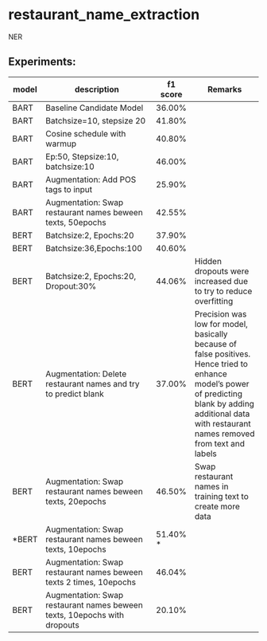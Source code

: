 # restaurant_name_extraction
NER

## Experiments:
| model | description                                                              | f1 score | Remarks                                                                                                                                                                                                  |
|-------|--------------------------------------------------------------------------|----------|----------------------------------------------------------------------------------------------------------------------------------------------------------------------------------------------------------|
| BART  | Baseline Candidate Model                                                 | 36.00%   |                                                                                                                                                                                                          |
| BART  | Batchsize=10, stepsize 20                                                | 41.80%   |                                                                                                                                                                                                          |
| BART  | Cosine schedule with warmup                                              | 40.80%   |                                                                                                                                                                                                          |
| BART  | Ep:50, Stepsize:10, batchsize:10                                         | 46.00%   |                                                                                                                                                                                                          |
| BART  | Augmentation: Add POS tags to input                                      | 25.90%   |                                                                                                                                                                                                          |
| BART  | Augmentation: Swap restaurant names beween texts, 50epochs               | 42.55%   |                                                                                                                                                                                                          |
| BERT  | Batchsize:2, Epochs:20                                                   | 37.90%   |                                                                                                                                                                                                          |
| BERT  | Batchsize:36,Epochs:100                                                  | 40.60%   |                                                                                                                                                                                                          |
| BERT  | Batchsize:2, Epochs:20, Dropout:30%                                      | 44.06%   | Hidden dropouts were increased due to try to reduce overfitting                                                                                                                                          |
| BERT  | Augmentation: Delete restaurant names and try to predict blank           | 37.00%   | Precision was low for model, basically because of false positives. Hence tried to enhance model’s power of predicting blank by adding additional data with restaurant names removed from text and labels |
| BERT  | Augmentation: Swap restaurant names beween texts, 20epochs               | 46.50%   | Swap restaurant names in training text to create more data                                                                                                                                               |
| *BERT  | Augmentation: Swap restaurant names beween texts, 10epochs               | 51.40%  * |                                                                                                                                                                                                          |
| BERT  | Augmentation: Swap restaurant names beween texts 2 times, 10epochs       | 46.04%   |                                                                                                                                                                                                          |
| BERT  | Augmentation: Swap restaurant names beween texts, 10epochs with dropouts | 20.10%   |                                                                                                                                                                                                          |
